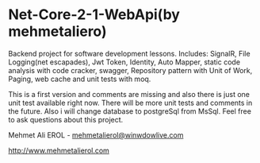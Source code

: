# Net-Core-2-1-WebApi(by mehmetaliero)
Backend project for software development lessons. Includes: SignalR, File Logging(net escapades), Jwt Token, Identity, Auto Mapper, static code analysis with code cracker, swagger, Repository pattern with Unit of Work, Paging, web cache and unit tests with moq.

This is a first version and comments are missing and also there is just one unit test available right now. There will be more unit tests and comments in the future. Also i will change database to postgreSql from MsSql. Feel free to ask questions about this project.

Mehmet Ali EROL - mehmetalierol@winwdowlive.com

http://www.mehmetalierol.com
